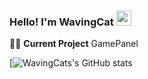 


### Hello! I'm WavingCat <span><img src="https://user-images.githubusercontent.com/35549653/89557319-91e4e500-d84d-11ea-9566-47a14f57b06c.gif" height="24"><span>
  
👩‍💻 **Current Project** GamePanel <div> 
  
  
<div>
  
  
[![WavingCats's GitHub stats](https://github-readme-stats.vercel.app/api/top-langs/?username=wavingcatdevs&theme=vision-friendly-dark)




